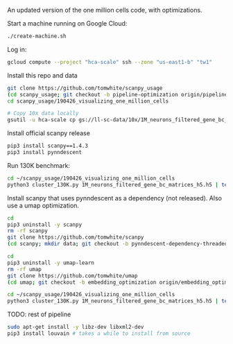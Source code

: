 An updated version of the one million cells code, with optimizations.

Start a machine running on Google Cloud:

```bash
./create-machine.sh
```

Log in:

```bash
gcloud compute --project "hca-scale" ssh --zone "us-east1-b" "tw1"
```

Install this repo and data

```bash
git clone https://github.com/tomwhite/scanpy_usage
(cd scanpy_usage; git checkout -b pipeline-optimization origin/pipeline-optimization)
cd scanpy_usage/190426_visualizing_one_million_cells

# Copy 10x data locally
gsutil -u hca-scale cp gs://ll-sc-data/10x/1M_neurons_filtered_gene_bc_matrices_h5.h5 1M_neurons_filtered_gene_bc_matrices_h5.h5
```

Install official scanpy release

```bash
pip3 install scanpy==1.4.3
pip3 install pynndescent
```

Run 130K benchmark:

```bash
cd ~/scanpy_usage/190426_visualizing_one_million_cells
python3 cluster_130K.py 1M_neurons_filtered_gene_bc_matrices_h5.h5 | tee logfile_130K_scanpy143.txt
```

Install scanpy that uses pynndescent as a dependency (not released). Also use a umap optimization.

```bash
cd
pip3 uninstall -y scanpy
rm -rf scanpy
git clone https://github.com/tomwhite/scanpy
(cd scanpy; mkdir data; git checkout -b pynndescent-dependency-threaded origin/pynndescent-dependency-threaded; pip3 install -e .)

cd
pip3 uninstall -y umap-learn
rm -rf umap
git clone https://github.com/tomwhite/umap
(cd umap; git checkout -b embedding_optimization origin/embedding_optimization; pip3 install -e .)

cd ~/scanpy_usage/190426_visualizing_one_million_cells
python3 cluster_130K.py 1M_neurons_filtered_gene_bc_matrices_h5.h5 | tee logfile_130K_scanpy_optimized.txt
```

TODO: rest of pipeline

```bash
sudo apt-get install -y libz-dev libxml2-dev
pip3 install louvain # takes a while to install from source
```

